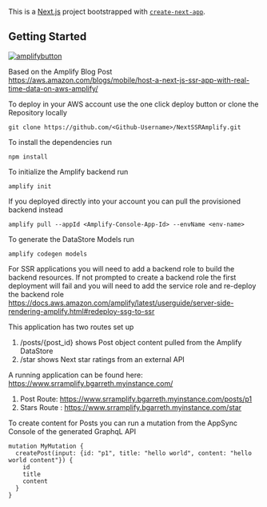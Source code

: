 This is a [Next.js](https://nextjs.org/) project bootstrapped with [`create-next-app`](https://github.com/vercel/next.js/tree/canary/packages/create-next-app).

## Getting Started

[![amplifybutton](https://oneclick.amplifyapp.com/button.svg)](https://console.aws.amazon.com/amplify/home#/deploy?repo=https://github.com/bgarreth/NextSSRAmplify)


Based on the Amplify Blog Post https://aws.amazon.com/blogs/mobile/host-a-next-js-ssr-app-with-real-time-data-on-aws-amplify/

To deploy in your AWS account use the one click deploy button or clone the Repository locally

```
git clone https://github.com/<Github-Username>/NextSSRAmplify.git
```
To install the dependencies run
```
npm install
```
To initialize the Amplify backend run

```
amplify init
```
If you deployed directly into your account you can pull the provisioned backend instead

```
amplify pull --appId <Amplify-Console-App-Id> --envName <env-name>
```
To generate the DataStore Models run
```
amplify codegen models
```
For SSR applications you will need to add a backend role to build the backend resources. If not prompted to create a backend role the first deployment will fail and you will need to add the service role and re-deploy the backend role https://docs.aws.amazon.com/amplify/latest/userguide/server-side-rendering-amplify.html#redeploy-ssg-to-ssr

This application has two routes set up 
1) /posts/{post_id} shows Post object content pulled from the Amplify DataStore
2) /star shows Next star ratings from an external API

A running application can be found here: https://www.srramplify.bgarreth.myinstance.com/

1) Post Route: https://www.srramplify.bgarreth.myinstance.com/posts/p1
2) Stars Route : https://www.srramplify.bgarreth.myinstance.com/star

To create content for Posts you can run a mutation from the AppSync Console of the generated GraphqL API

```
mutation MyMutation {
  createPost(input: {id: "p1", title: "hello world", content: "hello world content"}) {
    id
    title
    content
  }
}
```


